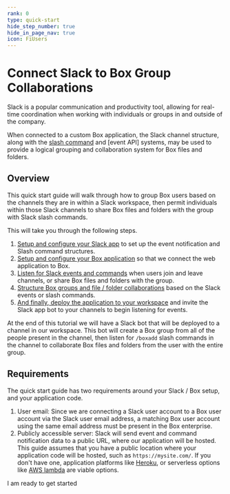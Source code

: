 ```yaml
---
rank: 0
type: quick-start
hide_step_number: true
hide_in_page_nav: true
icon: FiUsers
---
```


# Connect Slack to Box Group Collaborations

Slack is a popular communication and productivity tool, allowing for real-time
coordination when working with individuals or groups in and outside of the
company. 

When connected to a custom Box application, the Slack channel structure, along
with the [slash command][slack-slash-commands] and [event API] systems, may be
used to provide a logical grouping and collaboration system for Box files and
folders.

## Overview

This quick start guide will walk through how to group Box users based on the
channels they are in within a Slack workspace, then permit individuals within
those Slack channels to share Box files and folders with the group with Slack
slash commands.

This will take you through the following steps.

1. [Setup and configure your Slack app][step1] to set up the event notification
 and Slash command structures. 
1. [Setup and configure your Box application][step2] so that we connect the web
 application to Box. 
1. [Listen for Slack events and commands][step3] when users join and leave
 channels, or share Box files and folders with the group.
1. [Structure Box groups and file / folder collaborations][step4] based on the
 Slack events or slash commands. 
1. [And finally, deploy the application to your workspace][step5] and invite
 the Slack app bot to your channels to begin listening for events.

At the end of this tutorial we will have a Slack bot that will be deployed to a
channel in our workspace. This bot will create a Box group from all of the
people present in the channel, then listen for `/boxadd` slash commands in the
channel to collaborate Box files and folders from the user with the entire
group.

## Requirements

The quick start guide has two requirements around your Slack / Box setup, and
your application code.

1. User email: Since we are connecting a Slack user account to a Box user
 account via the Slack user email address, a matching Box user account using
 the same email address must be present in the Box enterprise.
1. Publicly accessible server: Slack will send event and command notification
 data to a public URL, where our application will be hosted. This guide assumes
 that you have a public location where your application code will be hosted,
 such as `https://mysite.com/`. If you don't have one, application platforms
 like [Heroku][heroku], or serverless options like [AWS lambda][aws-lambda] are
 viable options.

<Next>
  I am ready to get started
</Next>

[slack-slash-commands]: https://api.slack.com/apps/A0155185TT3/slash-commands
[slack-event-api]: https://api.slack.com/events-api
[step1]: g://collaborations/connect-slack-to-group-collabs/configure-slack
[step2]: g://collaborations/connect-slack-to-group-collabs/configure-box
[step3]: g://collaborations/connect-slack-to-group-collabs/scaffold-application-code
[step4]: g://collaborations/connect-slack-to-group-collabs/handle-slack-events
[step5]: g://collaborations/connect-slack-to-group-collabs/connect-box-functions
[step6]: g://collaborations/connect-slack-to-group-collabs/test-bot
[heroku]: https://heroku.com/
[aws-lambda]: https://aws.amazon.com/lambda/